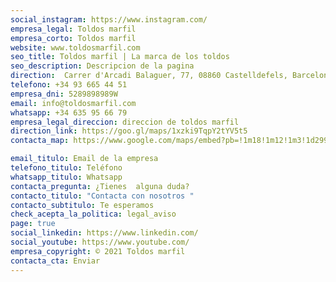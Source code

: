```yaml
---
social_instagram: https://www.instagram.com/
empresa_legal: Toldos marfil
empresa_corto: Toldos marfil
website: www.toldosmarfil.com
seo_title: Toldos marfil | La marca de los toldos
seo_description: Descripcion de la pagina
direction:  Carrer d'Arcadi Balaguer, 77, 08860 Castelldefels, Barcelona
telefono: +34 93 665 44 51
empresa_dni: 5289898989W
email: info@toldosmarfil.com
whatsapp: +34 635 95 66 79
empresa_legal_direccion: direccion de toldos marfil
direction_link: https://goo.gl/maps/1xzki9TqpY2tYV5t5
contacta_map: https://www.google.com/maps/embed?pb=!1m18!1m12!1m3!1d2998.1975432453573!2d1.9794429514180945!3d41.28280497917224!2m3!1f0!2f0!3f0!3m2!1i1024!2i768!4f13.1!3m3!1m2!1s0x12a482b6382584eb%3A0xd0d43bc856ede1da!2sCarrer%20d&#39;Arcadi%20Balaguer%2C%2077%2C%2008860%20Castelldefels%2C%20Barcelona!5e0!3m2!1ses!2ses!4v1649323080032!5m2!1ses!2ses

email_titulo: Email de la empresa
telefono_titulo: Teléfono
whatsapp_titulo: Whatsapp
contacta_pregunta: ¿Tienes  alguna duda?
contacto_titulo: "Contacta con nosotros "
contacto_subtitulo: Te esperamos
check_acepta_la_politica: legal_aviso
page: true
social_linkedin: https://www.linkedin.com/
social_youtube: https://www.youtube.com/
empresa_copyright: © 2021 Toldos marfil
contacta_cta: Enviar
---
```



